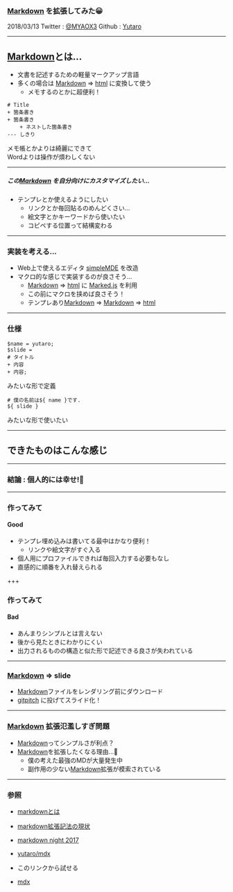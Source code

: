 ### [Markdown](https://ja.wikipedia.org/wiki/Markdown) を拡張してみた😀
 2018/03/13 Twitter : [@MYAOX3](https://twitter.com/MYAOX3/) Github : [Yutaro](https://github.com/yutaro) 

---

## [Markdown](https://ja.wikipedia.org/wiki/Markdown)とは...
+ 文書を記述するための軽量マークアップ言語  
+ 多くの場合は [Markdown](https://ja.wikipedia.org/wiki/Markdown) => [html](https://ja.wikipedia.org/wiki/HyperText_Markup_Language) に変換して使う  
	+ メモするのとかに超便利！
	
```
# Title
+ 箇条書き
+ 箇条書き
	+ ネストした箇条書き
--- しきり
```

メモ帳とかよりは綺麗にできて  
Wordよりは操作が煩わしくない  

---
##### この[Markdown](https://ja.wikipedia.org/wiki/Markdown) を自分向けにカスタマイズしたい...
+ テンプレとか使えるようにしたい
	+ リンクとか毎回貼るのめんどくさい...
	+ 絵文字とかキーワードから使いたい
	+ コピペする位置って結構変わる

---

### 実装を考える...
+ Web上で使えるエディタ [simpleMDE](https://simplemde.com/) を改造  
+ マクロ的な感じで実装するのが良さそう...
	+ [Markdown](https://ja.wikipedia.org/wiki/Markdown) => [html](https://ja.wikipedia.org/wiki/HyperText_Markup_Language) に [Marked.js](https://github.com/markedjs/marked) を利用
	+ この前にマクロを挟めば良さそう！
	+ テンプレあり[Markdown](https://ja.wikipedia.org/wiki/Markdown) => [Markdown](https://ja.wikipedia.org/wiki/Markdown) => [html](https://ja.wikipedia.org/wiki/HyperText_Markup_Language)

---
### 仕様
```
$name = yutaro;
$slide = 
# タイトル
+ 内容
+ 内容;
```
みたいな形で定義
```
# 僕の名前は${ name }です.
${ slide }
```
みたいな形で使いたい

---
## できたものはこんな感じ
 
---

### 結論 : 個人的には幸せ!🍣

---

### 作ってみて
#### Good
+ テンプレ埋め込みは書いてる最中はかなり便利！
	+ リンクや絵文字がすぐ入る
+ 個人用にプロファイルできれば毎回入力する必要もなし
+ 直感的に順番を入れ替えられる

+++
### 作ってみて
#### Bad
+ あんまりシンプルとは言えない
+ 後から見たときにわかりにくい
+ 出力されるものの構造と似た形で記述できる良さが失われている

---
### [Markdown](https://ja.wikipedia.org/wiki/Markdown) => slide
+ [Markdown](https://ja.wikipedia.org/wiki/Markdown)ファイルをレンダリング前にダウンロード
+ [gitpitch](https://gitpitch.com/) に投げてスライド化！

---

### [Markdown](https://ja.wikipedia.org/wiki/Markdown) 拡張氾濫しすぎ問題
+ [Markdown](https://ja.wikipedia.org/wiki/Markdown)ってシンプルさが利点？
+ [Markdown](https://ja.wikipedia.org/wiki/Markdown)を拡張したくなる理由...🤔
	+ 僕の考えた最強のMDが大量発生中
	+ 副作用の少ない[Markdown](https://ja.wikipedia.org/wiki/Markdown)拡張が模索されている

---

### 参照
+ [markdownとは](http://www.markdown.jp/what-is-markdown/)
+ [markdown拡張記法の現状](https://gfx.hatenablog.com/entry/2017/06/11/130217)
+ [markdown night 2017](https://connpass.com/event/63383/)

+ [yutaro/mdx](https://github.com/yutaro/mdx)

+ このリンクから試せる
+ [mdx](https://yutaro.github.io/mdx)